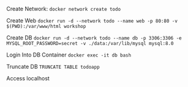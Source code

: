 Create Network:
```docker network create todo```

Create Web
```docker run -d --network todo --name web -p 80:80 -v $(PWD):/var/www/html workshop```

Create DB
```docker run -d --network todo --name db -p 3306:3306 -e MYSQL_ROOT_PASSWORD=secret -v ./data:/var/lib/mysql mysql:8.0```

Login Into DB Container
```docker exec -it db bash```

Truncate DB
```TRUNCATE TABLE todoapp```

Access localhost
